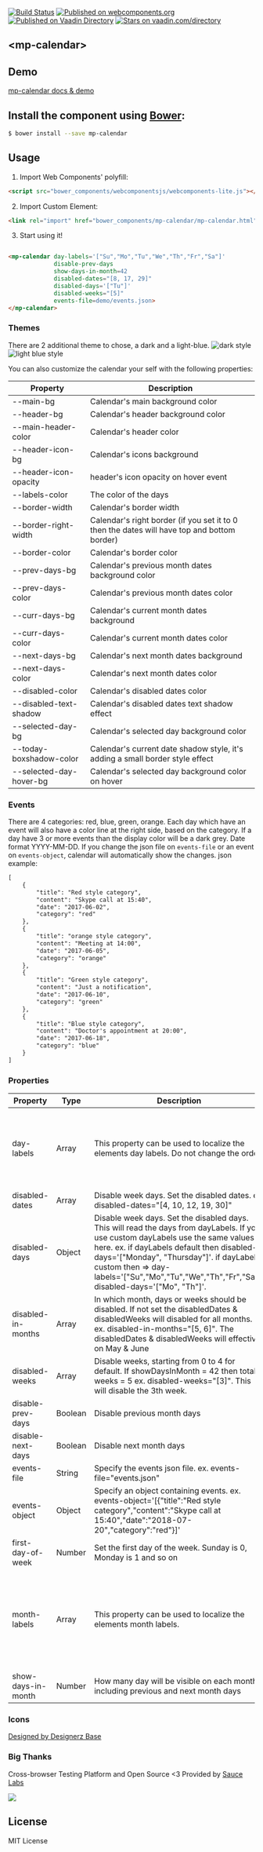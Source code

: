 [![Build Status](https://travis-ci.org/mpachnis/mp-calendar.svg?branch=master)](https://travis-ci.org/mpachnis/mp-calendar) [![Published on webcomponents.org](https://img.shields.io/badge/webcomponents.org-published-blue.svg)](https://www.webcomponents.org/element/mpachnis/mp-calendar)
[![Published on Vaadin  Directory](https://img.shields.io/badge/Vaadin%20Directory-published-00b4f0.svg)](https://vaadin.com/directory/component/mpachnismp-calendar) [![Stars on vaadin.com/directory](https://img.shields.io/vaadin-directory/star/mpachnismp-calendar.svg)](https://vaadin.com/directory/component/mpachnismp-calendar)

## &lt;mp-calendar&gt;


## Demo

[mp-calendar docs & demo](https://www.webcomponents.org/element/mpachnis/mp-calendar)


## Install the component using [Bower](http://bower.io/):

```bash
$ bower install --save mp-calendar
```

## Usage

1. Import Web Components' polyfill:

```html
<script src="bower_components/webcomponentsjs/webcomponents-lite.js"></script>
```

2. Import Custom Element:

```html
<link rel="import" href="bower_components/mp-calendar/mp-calendar.html">
```

3. Start using it!
<!--
```
<custom-element-demo>
    <template>
        <script src="../webcomponentsjs/webcomponents-lite.js"></script>
        <link rel="import" href="mp-calendar.html">
        <next-code-block></next-code-block>
    </template>
</custom-element-demo>
```
-->

```html

<mp-calendar day-labels='["Su","Mo","Tu","We","Th","Fr","Sa"]'
             disable-prev-days
             show-days-in-month=42
             disabled-dates="[8, 17, 29]"
             disabled-days='["Tu"]'
             disabled-weeks="[5]"
             events-file=demo/events.json>
</mp-calendar>

```

### Themes
There are 2 additional theme to chose, a dark and a light-blue.
![dark style](demo/dark-theme.png) ![light blue style](demo/light-blue.png)

You can also customize the calendar your self with the following properties:

Property | Description
-------- | -----------
--main-bg | Calendar's main background color
--header-bg | Calendar's header background color
--main-header-color | Calendar's header color
--header-icon-bg | Calendar's icons background
--header-icon-opacity | header's icon opacity on hover event
--labels-color | The color of the days
--border-width | Calendar's border width
--border-right-width | Calendar's right border (if you set it to 0 then the dates will have top and bottom border)
--border-color | Calendar's border color
--prev-days-bg | Calendar's previous month dates background color
--prev-days-color | Calendar's previous month dates color
--curr-days-bg | Calendar's current month dates background
--curr-days-color | Calendar's current month dates color
--next-days-bg | Calendar's next month dates background
--next-days-color | Calendar's next month dates color
--disabled-color | Calendar's disabled dates color
--disabled-text-shadow | Calendar's disabled dates text shadow effect
--selected-day-bg | Calendar's selected day background color
--today-boxshadow-color | Calendar's current date shadow style, it's adding a small border style effect
--selected-day-hover-bg | Calendar's selected day background color on hover


### Events
There are 4 categories: red, blue, green, orange.
Each day which have an event will also have a color line at the right side, based on the category.
If a day have 3 or more events than the display color will be a dark grey.
Date format YYYY-MM-DD. If you change the json file on `events-file` or an event on `events-object`, calendar will automatically show the changes.
json example:

```html
[
    {
        "title": "Red style category",
        "content": "Skype call at 15:40",
        "date": "2017-06-02",
        "category": "red"
    },
    {
        "title": "orange style category",
        "content": "Meeting at 14:00",
        "date": "2017-06-05",
        "category": "orange"
    },
    {
        "title": "Green style category",
        "content": "Just a notification",
        "date": "2017-06-10",
        "category": "green"
    },
    {
        "title": "Blue style category",
        "content": "Doctor's appointment at 20:00",
        "date": "2017-06-18",
        "category": "blue"
    }
]
```

### Properties

Property | Type | Description | Default
-------- | ----------- | ----------- | -----------
day-labels | Array | This property can be used to localize the elements day labels. Do not change the order | Default: [Sunday, Monday, Tuesday, Wednesday, Thursday, Friday, Saturday]
disabled-dates | Array | Disable week days. Set the disabled dates. ex. disabled-dates="[4, 10, 12, 19, 30]" | None
disabled-days | Object | Disable week days. Set the disabled days. This will read the days from dayLabels. If you use custom dayLabels use the same values here. ex. if dayLabels default then disabled-days='["Monday", "Thursday"]'. if dayLabels custom then => day-labels='["Su","Mo","Tu","We","Th","Fr","Sa"]' disabled-days='["Mo", "Th"]'. | None
disabled-in-months | Array | In which month, days or weeks should be disabled. If not set the disabledDates & disabledWeeks will disabled for all months. ex. disabled-in-months="[5, 6]". The disabledDates & disabledWeeks will effective on May & June | None
disabled-weeks | Array | Disable weeks, starting from 0 to 4 for default. If showDaysInMonth = 42 then total weeks = 5 ex. disabled-weeks="[3]". This will disable the 3th week. | None
disable-prev-days | Boolean | Disable previous month days | false
disable-next-days | Boolean | Disable next month days | false
events-file | String | Specify the events json file. ex. events-file="events.json" | None
events-object | Object | Specify an object containing events. ex. events-object='[{"title":"Red style category","content":"Skype call at 15:40","date":"2018-07-20","category":"red"}]' | None
first-day-of-week | Number | Set the first day of the week. Sunday is 0, Monday is 1 and so on | 0
month-labels | Array | This property can be used to localize the elements month labels. | [January, February, March, April, May, June, July, August, September, October, November, December]
show-days-in-month | Number | How many day will be visible on each month, including previous and next month days | 35


### Icons
[Designed by Designerz Base](https://www.iconfinder.com/Designerzbase)


### Big Thanks

Cross-browser Testing Platform and Open Source <3 Provided by [Sauce Labs](https://saucelabs.com)

![](http://info.saucelabs.com/rs/468-XBT-687/images/powered_by_sauce_labs_badges_white_1x.png)

## License

MIT License
